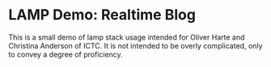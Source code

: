 # LAMP Demo: Realtime Blog

This is a small demo of lamp stack usage intended for Oliver Harte and Christina Anderson of ICTC. It is not intended to be overly complicated, only to convey a degree of proficiency. 
